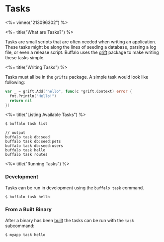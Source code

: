 # Tasks


<%= vimeo("213096302") %>

<%= title("What are Tasks?") %>

Tasks are small scripts that are often needed when writing an application. These tasks might be along the lines of seeding a database, parsing a log file, or even a release script. Buffalo uses the [grift](https://github.com/markbates/grift) package to make writing these tasks simple.

<%= title("Writing Tasks") %>

Tasks must all be in the `grifts` package. A simple task would look like following:

```go
var _ = grift.Add("hello", func(c *grift.Context) error {
  fmt.Println("Hello!")
  return nil
})
```

<%= title("Listing Available Tasks") %>

```bash
$ buffalo task list
```

```text
// output
buffalo task db:seed
buffalo task db:seed:pets
buffalo task db:seed:users
buffalo task hello
buffalo task routes
```

<%= title("Running Tasks") %>

### Development

Tasks can be run in development using the `buffalo task` command.

```bash
$ buffalo task hello
```

### From a Built Binary

After a binary has been [built](/docs/building) the tasks can be run with the `task` subcommand:

```bash
$ myapp task hello
```

